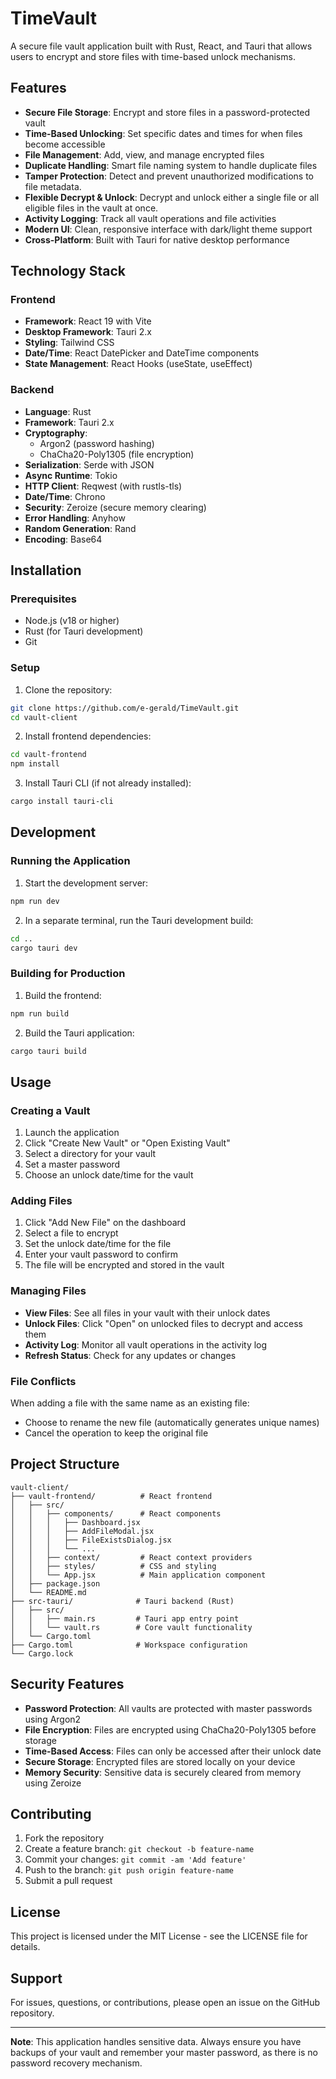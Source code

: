 # TimeVault

A secure file vault application built with Rust, React, and Tauri that allows users to encrypt and store files with time-based unlock mechanisms.

## Features

- **Secure File Storage**: Encrypt and store files in a password-protected vault
- **Time-Based Unlocking**: Set specific dates and times for when files become accessible
- **File Management**: Add, view, and manage encrypted files
- **Duplicate Handling**: Smart file naming system to handle duplicate files
- **Tamper Protection**: Detect and prevent unauthorized modifications to file metadata.
- **Flexible Decrypt & Unlock**: Decrypt and unlock either a single file or all eligible files in the vault at once.
- **Activity Logging**: Track all vault operations and file activities
- **Modern UI**: Clean, responsive interface with dark/light theme support
- **Cross-Platform**: Built with Tauri for native desktop performance

## Technology Stack

### Frontend
- **Framework**: React 19 with Vite
- **Desktop Framework**: Tauri 2.x
- **Styling**: Tailwind CSS
- **Date/Time**: React DatePicker and DateTime components
- **State Management**: React Hooks (useState, useEffect)

### Backend
- **Language**: Rust
- **Framework**: Tauri 2.x
- **Cryptography**: 
  - Argon2 (password hashing)
  - ChaCha20-Poly1305 (file encryption)
- **Serialization**: Serde with JSON
- **Async Runtime**: Tokio
- **HTTP Client**: Reqwest (with rustls-tls)
- **Date/Time**: Chrono
- **Security**: Zeroize (secure memory clearing)
- **Error Handling**: Anyhow
- **Random Generation**: Rand
- **Encoding**: Base64

## Installation

### Prerequisites

- Node.js (v18 or higher)
- Rust (for Tauri development)
- Git

### Setup

1. Clone the repository:
```bash
git clone https://github.com/e-gerald/TimeVault.git
cd vault-client
```

2. Install frontend dependencies:
```bash
cd vault-frontend
npm install
```

3. Install Tauri CLI (if not already installed):
```bash
cargo install tauri-cli
```

## Development

### Running the Application

1. Start the development server:
```bash
npm run dev
```

2. In a separate terminal, run the Tauri development build:
```bash
cd ..
cargo tauri dev
```

### Building for Production

1. Build the frontend:
```bash
npm run build
```

2. Build the Tauri application:
```bash
cargo tauri build
```

## Usage

### Creating a Vault

1. Launch the application
2. Click "Create New Vault" or "Open Existing Vault"
3. Select a directory for your vault
4. Set a master password
5. Choose an unlock date/time for the vault

### Adding Files

1. Click "Add New File" on the dashboard
2. Select a file to encrypt
3. Set the unlock date/time for the file
4. Enter your vault password to confirm
5. The file will be encrypted and stored in the vault

### Managing Files

- **View Files**: See all files in your vault with their unlock dates
- **Unlock Files**: Click "Open" on unlocked files to decrypt and access them
- **Activity Log**: Monitor all vault operations in the activity log
- **Refresh Status**: Check for any updates or changes

### File Conflicts

When adding a file with the same name as an existing file:
- Choose to rename the new file (automatically generates unique names)
- Cancel the operation to keep the original file

## Project Structure

```
vault-client/
├── vault-frontend/          # React frontend
│   ├── src/
│   │   ├── components/      # React components
│   │   │   ├── Dashboard.jsx
│   │   │   ├── AddFileModal.jsx
│   │   │   ├── FileExistsDialog.jsx
│   │   │   └── ...
│   │   ├── context/         # React context providers
│   │   ├── styles/          # CSS and styling
│   │   └── App.jsx          # Main application component
│   ├── package.json
│   └── README.md
├── src-tauri/              # Tauri backend (Rust)
│   ├── src/
│   │   ├── main.rs         # Tauri app entry point
│   │   └── vault.rs        # Core vault functionality
│   └── Cargo.toml
├── Cargo.toml              # Workspace configuration
└── Cargo.lock
```

## Security Features

- **Password Protection**: All vaults are protected with master passwords using Argon2
- **File Encryption**: Files are encrypted using ChaCha20-Poly1305 before storage
- **Time-Based Access**: Files can only be accessed after their unlock date
- **Secure Storage**: Encrypted files are stored locally on your device
- **Memory Security**: Sensitive data is securely cleared from memory using Zeroize

## Contributing

1. Fork the repository
2. Create a feature branch: `git checkout -b feature-name`
3. Commit your changes: `git commit -am 'Add feature'`
4. Push to the branch: `git push origin feature-name`
5. Submit a pull request

## License

This project is licensed under the MIT License - see the LICENSE file for details.

## Support

For issues, questions, or contributions, please open an issue on the GitHub repository.

---

**Note**: This application handles sensitive data. Always ensure you have backups of your vault and remember your master password, as there is no password recovery mechanism.
```
